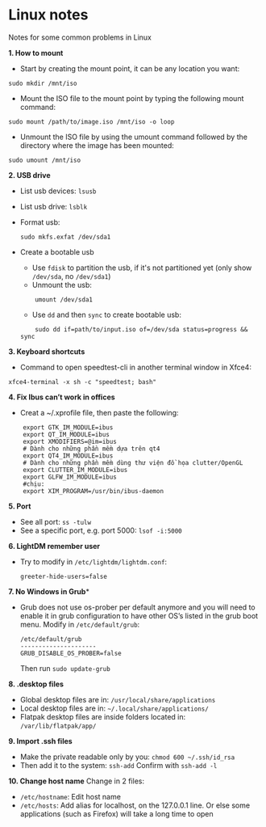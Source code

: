 Linux notes
================
Notes for some common problems in Linux

**1. How to mount**
- Start by creating the mount point, it can be any location you want:
```
sudo mkdir /mnt/iso
```
- Mount the ISO file to the mount point by typing the following mount command:
```
sudo mount /path/to/image.iso /mnt/iso -o loop
```
- Unmount the ISO file by using the umount command followed by the directory where the image has been mounted:
```
sudo umount /mnt/iso
```
**2.  USB drive**
- List usb devices: ```lsusb```
- List usb drive: ```lsblk ```
- Format usb:
	```
	sudo mkfs.exfat /dev/sda1
	```

- Create a bootable usb
	- Use ```fdisk``` to partition the usb, if it's not partitioned yet (only show ```/dev/sda```, no ```/dev/sda1```)
	- Unmount the usb:
	```
		umount /dev/sda1
	```
	- Use ```dd``` and then ```sync``` to create bootable usb:
	```
		sudo dd if=path/to/input.iso of=/dev/sda status=progress && sync
	```

**3. Keyboard shortcuts**
- Command to open speedtest-cli in another terminal window in Xfce4:
```
xfce4-terminal -x sh -c "speedtest; bash"
```

**4. Fix Ibus can’t work in offices**
- Creat a ~/.xprofile file, then paste the following:
```
	export GTK_IM_MODULE=ibus	
	export QT_IM_MODULE=ibus
	export XMODIFIERS=@im=ibus
	# Dành cho những phần mềm dựa trên qt4
	export QT4_IM_MODULE=ibus
	# Dành cho những phần mềm dùng thư viện đồ họa clutter/OpenGL
	export CLUTTER_IM_MODULE=ibus
	export GLFW_IM_MODULE=ibus
	#chịu:
	export XIM_PROGRAM=/usr/bin/ibus-daemon
```

**5. Port**
- See all port: ```ss -tulw```
- See a specific port, e.g. port 5000: ```lsof -i:5000```

**6. LightDM remember user**
- Try to modify in ```/etc/lightdm/lightdm.conf```:
	```
	greeter-hide-users=false
	```

**7. No Windows in Grub***
- Grub does not use os-prober per default anymore and you will need to enable it in grub configuration to have other OS’s listed in the grub boot menu. Modify in ```/etc/default/grub```:
	```
	/etc/default/grub
	---------------------
	GRUB_DISABLE_OS_PROBER=false
	```
	Then run ```sudo update-grub```
	
**8. .desktop files**
- Global desktop files are in: ```/usr/local/share/applications```
- Local desktop files are in: ```~/.local/share/applications/```
- Flatpak desktop files are inside folders located in: ```/var/lib/flatpak/app/```

**9. Import .ssh files**
- Make the private readable only by you: 
```chmod 600 ~/.ssh/id_rsa```
- Then add it to the system: 
```ssh-add``` 
Confirm with ```ssh-add -l``` 

**10. Change host name**
Change in 2 files:
- ```/etc/hostname```: Edit host name
- ```/etc/hosts```: Add alias for localhost, on the 127.0.0.1 line. Or else some applications (such as Firefox) will take a long time to open 
